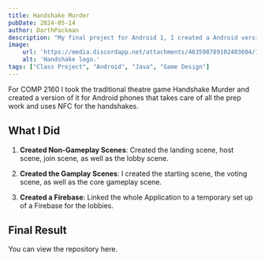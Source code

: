 ```yaml
---
title: Handshake Murder
pubDate: 2024-05-14
author: DarthPackman
description: "My final project for Android 1, I created a Android version of a classic theatre game."
image:
    url: 'https://media.discordapp.net/attachments/463598789102403604/1242972933350232175/Handshakemurder.jpg?ex=664fc840&is=664e76c0&hm=3e248d88bfc1e323e387957b4ed134f7e8e290c2ccf7aa092579272c33e4231e&=&format=webp&width=671&height=671'
    alt: 'Handshake logo.'
tags: ["Class Project", "Android", "Java", "Game Design"]
---
```


For COMP 2160 I took the traditional theatre game Handshake Murder and created a version of it for Android phones that takes care of all the prep work and uses NFC for the handshakes.

## What I Did

1. **Created Non-Gameplay Scenes**: Created the landing scene, host scene, join scene, as well as the lobby scene.

2. **Created the Gamplay Scenes**: I created the starting scene, the voting scene, as well as the core gameplay scene.

3. **Created a Firebase**: Linked the whole Application to a temporary set up of a Firebase for the lobbies.

## Final Result

You can view the repository here.